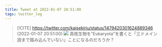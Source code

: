 ```yaml
---
title: Tweet at 2022-01-07 20:51:00
tags: twitter_log
---
```


> [!CITE] https://twitter.com/kaisekiriu/status/1479420301624889346 (2022-01-07 20:51:00)
> ![](https://twitter.com/kaisekiriu/status/1479420301624889346)
> 真核生物を"Eukaryota"を書くと「三ドメイン説まで踏み込んでいない」ことになるのだろうか？
